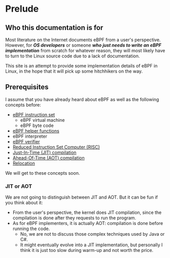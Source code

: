 # Prelude

## Who this documentation is for

Most literature on the Internet documents eBPF from a user's perspective.
However, for _**OS developers**_ or someone _**who just needs to write an eBPF implementation**_ from scratch for whatever reason,
they will most likely have to turn to the Linux source code due to a lack of documentation.

This site is an attempt to provide some implementation details of eBPF in Linux,
in the hope that it will pick up some hitchhikers on the way.

## Prerequisites

I assume that you have already heard about eBPF as well as the following concepts before:

- [eBPF instruction set](https://docs.cilium.io/en/latest/bpf/#instruction-set)
  - eBPF virtual machine
  - eBPF byte code
- [eBPF helper functions](https://docs.kernel.org/bpf/helpers.html)
- eBPF interpreter
- [eBPF verifier](https://docs.kernel.org/bpf/verifier.html)
- [Reduced Instruction Set Computer (RISC)](https://en.wikipedia.org/wiki/Reduced_instruction_set_computer)
- [Just-In-Time (JIT) compilation](https://en.wikipedia.org/wiki/Just-in-time_compilation)
- [Ahead-Of-Time (AOT) compilation](https://en.wikipedia.org/wiki/Ahead-of-time_compilation)
- [Relocation](https://en.wikipedia.org/wiki/Relocation_(computing))

We will get to these concepts soon.

### JIT or AOT

We are not going to distinguish between JIT and AOT. But it can be fun if you think about it:

- From the user's perspective, the kernel does JIT compilation, since the compilation is done after they requests to run the program.
- As for eBPF implementers, it is actually AOT: compilation is done before running the code.
  - No, we are not to discuss those complex techniques used by Java or C#.
  - It might eventually evolve into a JIT implementation, but personally I think it is just too slow during warm-up and not worth the price.
